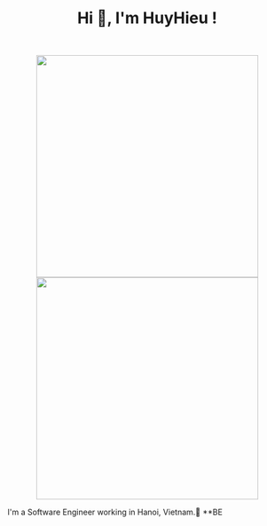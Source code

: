 <h1 align="center">Hi 👋, I'm HuyHieu !</h1>
<br>

<p align = "center">
  <img src = "https://github-readme-stats-sigma-five.vercel.app/api?username=huyhieu19&show_icons=true&theme=tokyonight" width = 400>
  <img src = "https://github-readme-streak-stats.herokuapp.com?user=huyhieu19&theme=blue-green&hide_border=true" width = 400>
</p>

I'm a Software Engineer working in Hanoi, Vietnam.🥳 
**BE
